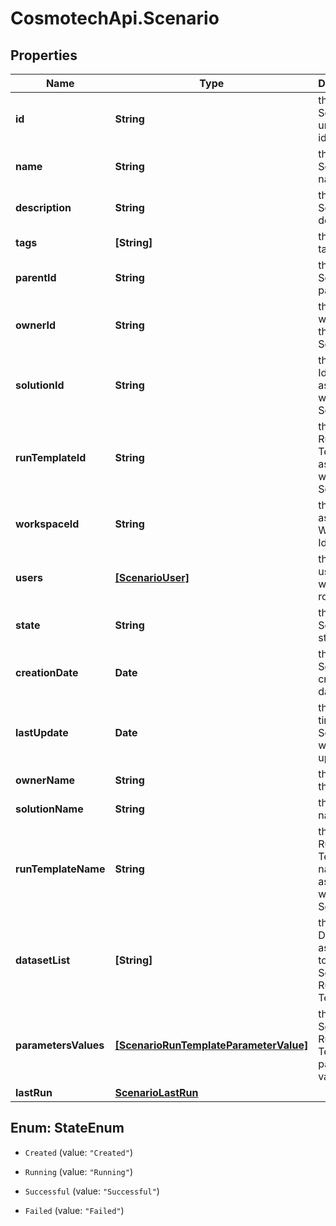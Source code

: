 # CosmotechApi.Scenario

## Properties

Name | Type | Description | Notes
------------ | ------------- | ------------- | -------------
**id** | **String** | the Scenario unique identifier | [optional] [readonly] 
**name** | **String** | the Scenario name | [optional] 
**description** | **String** | the Scenario description | [optional] 
**tags** | **[String]** | the list of tags | [optional] 
**parentId** | **String** | the Scenario parent id | [optional] 
**ownerId** | **String** | the user id which own this Scenario | [optional] [readonly] 
**solutionId** | **String** | the Solution Id associated with this Scenario | [optional] [readonly] 
**runTemplateId** | **String** | the Solution Run Template Id associated with this Scenario | [optional] 
**workspaceId** | **String** | the associated Workspace Id | [optional] [readonly] 
**users** | [**[ScenarioUser]**](ScenarioUser.md) | the list of users Id with their role | [optional] 
**state** | **String** | the Scenario state | [optional] [readonly] 
**creationDate** | **Date** | the Scenario creation date | [optional] [readonly] 
**lastUpdate** | **Date** | the last time a Scenario was updated | [optional] [readonly] 
**ownerName** | **String** | the name of the owner | [optional] [readonly] 
**solutionName** | **String** | the Solution name | [optional] [readonly] 
**runTemplateName** | **String** | the Solution Run Template name associated with this Scenario | [optional] [readonly] 
**datasetList** | **[String]** | the list of Dataset Id associated to this Scenario Run Template | [optional] 
**parametersValues** | [**[ScenarioRunTemplateParameterValue]**](ScenarioRunTemplateParameterValue.md) | the list of Solution Run Template parameters values | [optional] 
**lastRun** | [**ScenarioLastRun**](ScenarioLastRun.md) |  | [optional] 



## Enum: StateEnum


* `Created` (value: `"Created"`)

* `Running` (value: `"Running"`)

* `Successful` (value: `"Successful"`)

* `Failed` (value: `"Failed"`)




